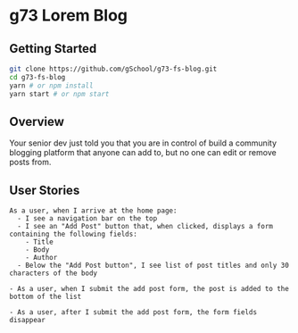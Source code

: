 # g73 Lorem Blog

## Getting Started

```bash
git clone https://github.com/gSchool/g73-fs-blog.git
cd g73-fs-blog
yarn # or npm install
yarn start # or npm start
```

## Overview

Your senior dev just told you that you are in control of build a community blogging platform that anyone can add to, but no one can edit or remove posts from.

## User Stories

```text
As a user, when I arrive at the home page:
  - I see a navigation bar on the top
  - I see an "Add Post" button that, when clicked, displays a form containing the following fields:
    - Title
    - Body
    - Author
  - Below the "Add Post button", I see list of post titles and only 30 characters of the body

- As a user, when I submit the add post form, the post is added to the bottom of the list

- As a user, after I submit the add post form, the form fields disappear

```